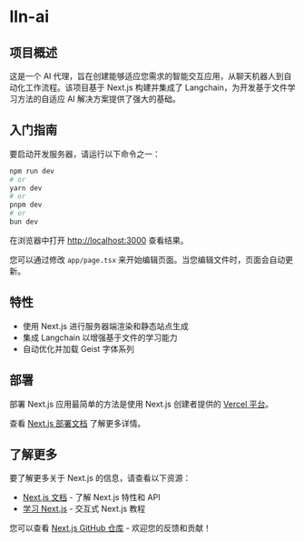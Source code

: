 # lln-ai

## 项目概述

这是一个 AI 代理，旨在创建能够适应您需求的智能交互应用，从聊天机器人到自动化工作流程。该项目基于 Next.js 构建并集成了 Langchain，为开发基于文件学习方法的自适应 AI 解决方案提供了强大的基础。

## 入门指南

要启动开发服务器，请运行以下命令之一：

```bash
npm run dev
# or
yarn dev
# or
pnpm dev
# or
bun dev
```

在浏览器中打开 [http://localhost:3000](http://localhost:3000) 查看结果。

您可以通过修改 `app/page.tsx` 来开始编辑页面。当您编辑文件时，页面会自动更新。

## 特性

- 使用 Next.js 进行服务器端渲染和静态站点生成
- 集成 Langchain 以增强基于文件的学习能力
- 自动优化并加载 Geist 字体系列

## 部署

部署 Next.js 应用最简单的方法是使用 Next.js 创建者提供的 [Vercel 平台](https://vercel.com/new?utm_medium=default-template&filter=next.js&utm_source=create-next-app&utm_campaign=create-next-app-readme)。

查看 [Next.js 部署文档](https://nextjs.org/docs/app/building-your-application/deploying) 了解更多详情。

## 了解更多

要了解更多关于 Next.js 的信息，请查看以下资源：

- [Next.js 文档](https://nextjs.org/docs) - 了解 Next.js 特性和 API
- [学习 Next.js](https://nextjs.org/learn) - 交互式 Next.js 教程

您可以查看 [Next.js GitHub 仓库](https://github.com/vercel/next.js) - 欢迎您的反馈和贡献！